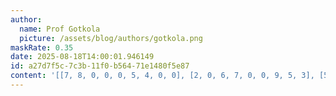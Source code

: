 ```yaml
---
author:
  name: Prof Gotkola
  picture: /assets/blog/authors/gotkola.png
maskRate: 0.35
date: 2025-08-18T14:00:01.946149
id: a27d7f5c-7c3b-11f0-b564-71e1480f5e87
content: '[[7, 8, 0, 0, 0, 5, 4, 0, 0], [2, 0, 6, 7, 0, 0, 9, 5, 3], [5, 4, 9, 3, 2, 1, 0, 6, 8], [8, 7, 0, 5, 0, 9, 6, 0, 4], [9, 0, 5, 4, 0, 2, 8, 1, 0], [0, 3, 1, 0, 6, 0, 0, 9, 2], [3, 9, 0, 0, 0, 8, 0, 4, 6], [6, 5, 4, 0, 7, 3, 2, 8, 0], [1, 0, 8, 9, 0, 0, 3, 7, 5]]'
---
```

